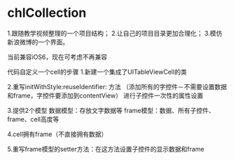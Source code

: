 # chlCollection
1.跟随教学视频整理的一个项目结构；
2.让自己的项目目录更加合理化；
3.模仿新浪微博的一个界面。

当前兼容iOS6，现在可考虑不再兼容


代码自定义一个cell的步骤
1.新建一个集成了UITableViewCell的类

2.重写initWithStyle:reuseIdentifier: 方法
（添加所有的字控件－不需要设置数据和frame，字控件要添加到contentView）
进行子控件一次性的属性设置

3.提供2个模型
数据模型：存放文字数据等
frame模型：数据、所有子控件、frame、cell高度等

4.cell拥有frame（不直接拥有数据）

5.重写frame模型的setter方法：在这方法设置子控件的显示数据和frame